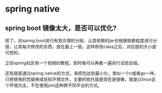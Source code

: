 # spring native

## spring boot 镜像太大，是否可以优化?

除了，对spring boot进行有效合理的分层，让其依赖的jar也根据依赖程度进行分层，让其每次修改的东西，放在最上一层。这样修改class之后，对应层的大小是可控的。

之前spring社区有一个视频的教程，到时候可以再看一遍进行试验总结。

还有就是通过spring native的方式，来把包达到最小化，类似一个c或者go一样，只把使用的包替换成目标环境文件，主要的依托就是现在是镜像，就是以linux这个环境为主。不在使用jvm这种跨不同平台的方式。



